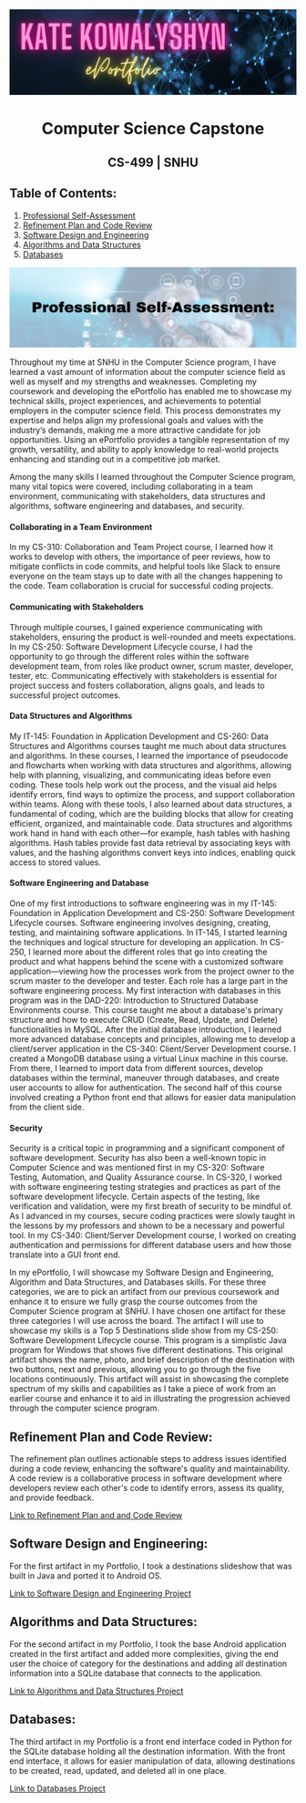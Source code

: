 <center>
   <img src="/assets/img/ePortfolio.png">
 </center>

# <center>Computer Science Capstone</center>

## <center>CS-499 | SNHU</center>

## Table of Contents:
1.  [Professional Self-Assessment](#self-assessment)
2.  [Refinement Plan and Code Review](./RefineReview.html)
3.  [Software Design and Engineering](./SoftwareDesignEngineering.html)
4.  [Algorithms and Data Structures](./AlgorithmDataStructures.html)
5.  [Databases](./Databases.html)


<center>
  <img id="self-assessment" src="/assets/img/selfassess.png" title="Professional Self-Assessment">
</center>

Throughout my time at SNHU in the Computer Science program, I have learned a vast amount of information about the computer science field as well as myself and my strengths and weaknesses. Completing my coursework and developing the ePortfolio has enabled me to showcase my technical skills, project experiences, and achievements to potential employers in the computer science field. This process demonstrates my expertise and helps align my professional goals and values with the industry’s demands, making me a more attractive candidate for job opportunities. Using an ePortfolio provides a tangible representation of my growth, versatility, and ability to apply knowledge to real-world projects enhancing and standing out in a competitive job market.

Among the many skills I learned throughout the Computer Science program, many vital topics were covered, including collaborating in a team environment, communicating with stakeholders, data structures and algorithms, software engineering and databases, and security. 

#### Collaborating in a Team Environment
In my CS-310: Collaboration and Team Project course, I learned how it works to develop with others, the importance of peer reviews, how to mitigate conflicts in code commits, and helpful tools like Slack to ensure everyone on the team stays up to date with all the changes happening to the code. Team collaboration is crucial for successful coding projects. 

#### Communicating with Stakeholders
Through multiple courses, I gained experience communicating with stakeholders, ensuring the product is well-rounded and meets expectations. In my CS-250: Software Development Lifecycle course, I had the opportunity to go through the different roles within the software development team, from roles like product owner, scrum master, developer, tester, etc. Communicating effectively with stakeholders is essential for project success and fosters collaboration, aligns goals, and leads to successful project outcomes. 

#### Data Structures and Algorithms
My IT-145: Foundation in Application Development and CS-260: Data Structures and Algorithms courses taught me much about data structures and algorithms. In these courses, I learned the importance of pseudocode and flowcharts when working with data structures and algorithms, allowing help with planning, visualizing, and communicating ideas before even coding. These tools help work out the process, and the visual aid helps identify errors, find ways to optimize the process, and support collaboration within teams. Along with these tools, I also learned about data structures, a fundamental of coding, which are the building blocks that allow for creating efficient, organized, and maintainable code. Data structures and algorithms work hand in hand with each other—for example, hash tables with hashing algorithms. Hash tables provide fast data retrieval by associating keys with values, and the hashing algorithms convert keys into indices, enabling quick access to stored values.

#### Software Engineering and Database
One of my first introductions to software engineering was in my IT-145: Foundation in Application Development and CS-250: Software Development Lifecycle courses. Software engineering involves designing, creating, testing, and maintaining software applications. In IT-145, I started learning the techniques and logical structure for developing an application. In CS-250, I learned more about the different roles that go into creating the product and what happens behind the scene with a customized software application—viewing how the processes work from the project owner to the scrum master to the developer and tester. Each role has a large part in the software engineering process. My first interaction with databases in this program was in the DAD-220: Introduction to Structured Database Environments course.  This course taught me about a database's primary structure and how to execute CRUD (Create, Read, Update, and Delete) functionalities in MySQL. After the initial database introduction, I learned more advanced database concepts and principles, allowing me to develop a client/server application in the CS-340: Client/Server Development course. I created a MongoDB database using a virtual Linux machine in this course. From there, I learned to import data from different sources, develop databases within the terminal, maneuver through databases, and create user accounts to allow for authentication. The second half of this course involved creating a Python front end that allows for easier data manipulation from the client side.

#### Security
Security is a critical topic in programming and a significant component of software development. Security has also been a well-known topic in Computer Science and was mentioned first in my CS-320: Software Testing, Automation, and Quality Assurance course. In CS-320, I worked with software engineering testing strategies and practices as part of the software development lifecycle. Certain aspects of the testing, like verification and validation, were my first breath of security to be mindful of. As I advanced in my courses, secure coding practices were slowly taught in the lessons by my professors and shown to be a necessary and powerful tool. In my CS-340: Client/Server Development course, I worked on creating authentication and permissions for different database users and how those translate into a GUI front end.


In my ePortfolio, I will showcase my Software Design and Engineering, Algorithm and Data Structures, and Databases skills. For these three categories, we are to pick an artifact from our previous coursework and enhance it to ensure we fully grasp the course outcomes from the Computer Science program at SNHU. I have chosen one artifact for these three categories I will use across the board. The artifact I will use to showcase my skills is a Top 5 Destinations slide show from my CS-250: Software Development Lifecycle course. This program is a simplistic Java program for Windows that shows five different destinations. This original artifact shows the name, photo, and brief description of the destination with two buttons, next and previous, allowing you to go through the five locations continuously. This artifact will assist in showcasing the complete spectrum of my skills and capabilities as I take a piece of work from an earlier course and enhance it to aid in illustrating the progression achieved through the computer science program.

## Refinement Plan and Code Review:

The refinement plan outlines actionable steps to address issues identified during a code review, enhancing the software's quality and maintainability. A code review is a collaborative process in software development where developers review each other's code to identify errors, assess its quality, and provide feedback.

[Link to Refinement Plan and and Code Review](./RefineReview.html)

## Software Design and Engineering:

For the first artifact in my Portfolio, I took a destinations slideshow that was built in Java and ported it to Android OS. 

[Link to Software Design and Engineering Project](./SoftwareDesignEngineering.html)

## Algorithms and Data Structures:

For the second artifact in my Portfolio, I took the base Android application created in the first artifact and added more complexities, giving the end user the choice of category for the destinations and adding all destination information into a SQLite database that connects to the application.  

[Link to Algorithms and Data Structures Project](./AlgorithmDataStructures.html)

## Databases:

The third artifact in my Portfolio is a front end interface coded in Python for the SQLite database holding all the destination information. With the front end interface, it allows for easier manipulation of data, allowing destinations to be created, read, updated, and deleted all in one place. 

[Link to Databases Project](./Databases.html)

